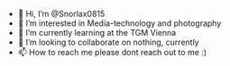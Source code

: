 - 👋 Hi, I’m @Snorlax0815
- 👀 I’m interested in Media-technology and photography
- 🌱 I’m currently learning at the TGM Vienna
- 💞️ I’m looking to collaborate on nothing, currently
- 📫 How to reach me please dont reach out to me :)

<!---
Snorlax0815/Snorlax0815 is a ✨ special ✨ repository because its `README.md` (this file) appears on your GitHub profile.
You can click the Preview link to take a look at your changes.
--->
